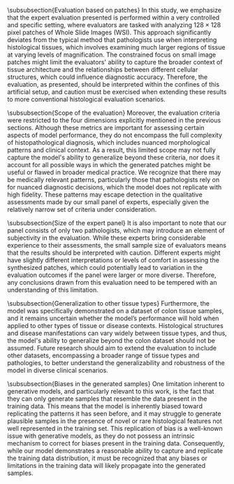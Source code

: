 \subsubsection{Evaluation based on patches}
In this study, we emphasize that the expert evaluation presented is performed within a very controlled and specific setting, where evaluators are tasked with analyzing $128 \times 128$ pixel patches of Whole Slide Images (WSI). This approach significantly deviates from the typical method that pathologists use when interpreting histological tissues, which involves examining much larger regions of tissue at varying levels of magnification. The constrained focus on small image patches might limit the evaluators' ability to capture the broader context of tissue architecture and the relationships between different cellular structures, which could influence diagnostic accuracy. Therefore, the evaluation, as presented, should be interpreted within the confines of this artificial setup, and caution must be exercised when extending these results to more conventional histological evaluation scenarios.

\subsubsection{Scope of the evaluation}
Moreover, the evaluation criteria were restricted to the four dimensions explicitly mentioned in the previous sections. Although these metrics are important for assessing certain aspects of model performance, they do not encompass the full complexity of histopathological diagnosis, which includes nuanced morphological patterns and clinical context. As a result, this limited scope may not fully capture the model's ability to generalize beyond these criteria, nor does it account for all possible ways in which the generated patches might be useful or flawed in broader medical practice. We recognize that there may be medically relevant patterns, particularly those that pathologists rely on for nuanced diagnostic decisions, which the model does not replicate with high fidelity. These patterns may escape detection in the qualitative assessments made by our small panel of experts, especially given the relatively narrow set of criteria under consideration.

\subsubsection{Size of the expert panel}
It is also important to note that our panel consists of only two pathologists, which may introduce an element of subjectivity in the evaluation. While these experts bring considerable experience to their assessments, the small sample size of evaluators means that the results should be interpreted with caution. Different experts might have slightly different interpretations or levels of comfort in assessing the synthesized patches, which could potentially lead to variation in the evaluation outcomes if the panel were larger or more diverse. Therefore, any conclusions drawn from this evaluation need to be tempered with an understanding of this limitation.

\subsubsection{Generalization to other tissue types}
Furthermore, the model was specifically demonstrated on a dataset of colon tissue samples, and it remains uncertain whether the model’s performance will hold when applied to other types of tissue or disease contexts. Histological structures and disease manifestations can vary widely between tissue types, and thus, the model's ability to generalize beyond the colon dataset should not be assumed. Future research should aim to extend the evaluation to include other datasets, encompassing a broader range of tissue types and pathologies, to better understand the generalizability and robustness of the model in diverse clinical scenarios.

\subsubsection{Biases in the generated samples}
One limitation inherent to generative models, and particularly relevant to this work, is the fact that they can only generate samples that resemble the data present in the training data. This means that the model is inherently biased toward replicating the patterns it has seen before, and it may struggle to generate plausible samples in the presence of novel or rare histological features not well represented in the training set. This replication of bias is a well-known issue with generative models, as they do not possess an intrinsic mechanism to correct for biases present in the training data. Consequently, while our model demonstrates a reasonable ability to capture and replicate the training data distribution, it must be recognized that any biases or limitations in the training data will likely propagate into the generated samples.
